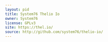 ```yaml
---
layout: pid
title: System76 Thelio Io
owner: System76
license: GPLv3
site: https://thel.io/
source: http://github.com/system76/thelio-io/
---
```

